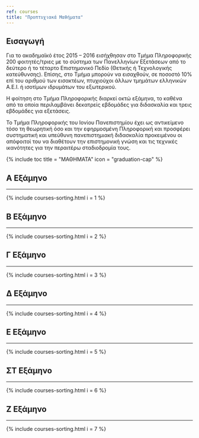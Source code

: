 ```yaml
---
ref: courses
title: "Προπτυχιακά Μαθήματα"
---
```

<h2>Εισαγωγή</h2>

 Για το ακαδημαϊκό έτος 2015 – 2016 εισήχθησαν στο Τμήμα Πληροφορικής 200 φοιτητές/τριες με το σύστημα των Πανελληνίων Εξετάσεων από το δεύτερο ή το τέταρτο Επιστημονικό Πεδίο (Θετικής ή Τεχνολογικής κατεύθυνσης). Επίσης, στο Τμήμα μπορούν να εισαχθούν, σε ποσοστό 10% επί του αριθμού των εισακτέων, πτυχιούχοι άλλων τμημάτων ελληνικών Α.Ε.Ι. ή ισοτίμων ιδρυμάτων του εξωτερικού.

Η φοίτηση στο Τμήμα Πληροφορικής διαρκεί οκτώ εξάμηνα, το καθένα από τα οποία περιλαμβάνει δεκατρείς εβδομάδες για διδασκαλία και τρεις εβδομάδες για εξετάσεις.

Το Τμήμα Πληροφορικής του Ιονίου Πανεπιστημίου έχει ως αντικείμενο τόσο τη θεωρητική όσο και την εφηρμοσμένη Πληροφορική και προσφέρει συστηματική και υπεύθυνη πανεπιστημιακή διδασκαλία προκειμένου οι απόφοιτοί του να διαθέτουν την επιστημονική γνώση και τις τεχνικές ικανότητες για την περαιτέρω σταδιοδρομία τους.


{% include toc title = "ΜΑΘΗΜΑΤΑ" icon = "graduation-cap" %}

## A Εξάμηνο
------------

  {% include courses-sorting.html i = 1 %}

## Β Εξάμηνο
------------

  {% include courses-sorting.html i = 2 %}

## Γ Εξάμηνο
------------

  {% include courses-sorting.html i = 3 %}

## Δ Εξάμηνο
------------

  {% include courses-sorting.html i = 4 %}

## Ε Εξάμηνο
------------

  {% include courses-sorting.html i = 5 %}

## ΣΤ Εξάμηνο
------------

  {% include courses-sorting.html i = 6 %}

## Ζ Εξάμηνο
------------

  {% include courses-sorting.html i = 7 %}
